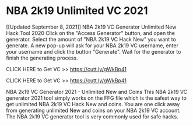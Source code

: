 NBA 2k19 Unlimited VC 2021
=======================================
[[Updated September 8, 2021]] NBA 2k19 VC Generator Unlimited New Hack Tool 2020
Click on the "Access Generator" button, and open the generator. Select the amount of "NBA 2k19 VC Hack New" you want to generate. A new pop-up will ask for your NBA 2k19 VC username, enter your username and click the button "Generate". Wait for the generator to finish the generating process.

CLICK HERE to Get VC >> https://cutt.ly/gWkBp41

CLICK HERE to Get VC >> https://cutt.ly/gWkBp41

NBA 2k19 VC Generator 2021 - Unlimited New and Coins
This NBA 2k19 VC generator 2021 tool simply works on the FFG file which is the safest way to get unlimited NBA 2k19 VC Hack New and coins. You are one click away from generating unlimited New and coins on your NBA 2k19 VC account. The NBA 2k19 VC generator tool is very commonly used for safe hacks.
